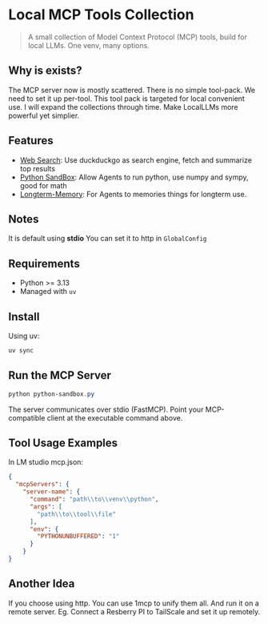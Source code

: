 # Local MCP Tools Collection

> A small collection of Model Context Protocol (MCP) tools, build for local LLMs. One venv, many options.

## Why is exists?
The MCP server now is mostly scattered. There is no simple tool-pack. We need to set it up per-tool.
This tool pack is targeted for local convenient use. I will expand the collections through time. 
Make LocalLLMs more powerful yet simplier.

## Features
- [Web Search](WebSearch.py): Use duckduckgo as search engine, fetch and summarize top results
- [Python SandBox](python-sandbox.py): Allow Agents to run python, use numpy and sympy, good for math
- [Longterm-Memory](Memory.py): For Agents to memories things for longterm use.

## Notes
It is default using **stdio**
You can set it to http in `GlobalConfig`

## Requirements
- Python >= 3.13
- Managed with `uv`

## Install
Using uv:
```bash
uv sync
```

## Run the MCP Server
```powershell
python python-sandbox.py
```
The server communicates over stdio (FastMCP). Point your MCP-compatible client at the executable command above.

## Tool Usage Examples

In LM studio mcp.json:
```json
{
  "mcpServers": {
    "server-name": {
      "command": "path\\to\\venv\\python",
      "args": [
        "path\\to\\tool\\file"
      ],
      "env": {
        "PYTHONUNBUFFERED": "1"
      }
    }
}
```

## Another Idea
If you choose using http. You can use 1mcp to unify them all.
And run it on a remote server.
Eg. Connect a Resberry PI to TailScale and set it up remotely.
